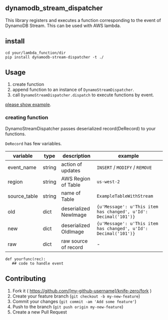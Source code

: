 dynamodb_stream_dispatcher
--------------------------

This library registers and executes a function corresponding to the event of DynamoDB Stream.
This can be used with AWS lambda.


## install

```
cd your/lambda_function/dir
pip install dynamodb-stream-dispatcher -t ./
```

## Usage

1. create function
2. append function to an instance of `DynamoStreamDispatcher`.
3. call `DynamoStreamDispatcher.dispatch` to execute functions by event.

[please show example](./example/lambda_function/).


### creating function

DynamoStreamDispatcher passes deserialized record(DeRecord) to your functions.


`DeRecord` has few variables.

|variable|type|description|example|
|----|----|----|----|
|event_name|string |action of updates |`INSERT` / `MODIFY` / `REMOVE` |
|region|string |AWS Region of Table |`us-west-2` |
|source_table|string| name of Table|`ExampleTableWithStream` |
|old|dict |deserialized NewImage |`{u'Message': u'This item has changed', u'Id': Decimal('101')}` |
|new|dict |deserialized OldImage |`{u'Message': u'This item has changed', u'Id': Decimal('101')}` |
|raw|dict |raw source of record | - |

```
def yourfunc(rec):
   ## code to handle event
```

## Contributing

1. Fork it ( https://github.com/[my-github-username]/knife-zero/fork )
2. Create your feature branch (`git checkout -b my-new-feature`)
3. Commit your changes (`git commit -am 'Add some feature'`)
4. Push to the branch (`git push origin my-new-feature`)
5. Create a new Pull Request
